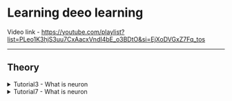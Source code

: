 # Learning deeo learning

Video link - https://youtube.com/playlist?list=PLeo1K3hjS3uu7CxAacxVndI4bE_o3BDtO&si=EjXoDVGxZ7Fq_tos

---

## Theory
<details> <summary>
Tutorial3 - What is neuron
   
</summary>

   1. Take example of the health insurnace problem again which is a binary classification problem using sigmoid function. 
   ![image](https://github.com/takalkartejas/learning_machine_learning/assets/67382565/155cf8e9-af9a-4824-b364-de4fa93e9028)
   
   ![image](https://github.com/takalkartejas/learning_machine_learning/assets/67382565/0eabf266-e168-4de3-a905-abd84bc84386)

   ![image](https://github.com/takalkartejas/learning_machine_learning/assets/67382565/696eea3a-3129-4ac9-bcd1-e9c5bf1e2397)

   2. Now we form a single neuron which takes age as the output and gives the probablily of buying an insurance as an output
   ![image](https://github.com/takalkartejas/learning_machine_learning/assets/67382565/4151c4af-f8e3-4d35-b52a-077bb72ec12a)

   3. We can have multiple input variables and each of them can have diffrent impact on output which we can manage by assigning weights to each input'
   ![image](https://github.com/takalkartejas/learning_machine_learning/assets/67382565/3d9afd70-2804-4b7c-84ab-de243c6f446c)

   4. Final representaiton of neuron
   ![image](https://github.com/takalkartejas/learning_machine_learning/assets/67382565/628db4b6-0fc8-4e6e-85b9-e46379ebe458)
   5. Here two step mathemathical calculation is performed 1st is weighted sum and second is sigmoid which is an activation funtion

</details>

<details> <summary>
Tutorial7 - What is neuron
   
</summary>

1. We can add a hidden layer in the previous example as below
    
   ![image](https://github.com/takalkartejas/learning_machine_learning/assets/67382565/a0632309-ae51-4018-9d6a-902fcf984960)

2. Now we can make the network dense but the connections that were missing previously will have near to zero weights.
   ![image](https://github.com/takalkartejas/learning_machine_learning/assets/67382565/d7495800-a3b9-4846-9ddb-cc157c83ce9b)

3. Now we want to classify the handwritten digits from 0 to 9
   ![image](https://github.com/takalkartejas/learning_machine_learning/assets/67382565/c1bbf584-1d8c-4638-a4cc-f39c34ea423c)
4. The outputs will be between 0 to 1 they are somewhat like similarity scores of the image to the digits they represent
5. In this example we convert the image from 2d array to 1d array and supply to the neural network, and the neural network does not have any hidden layers. We will first solve without the hidden layer and then add it and check how the accuracy improves 
</details>




  



